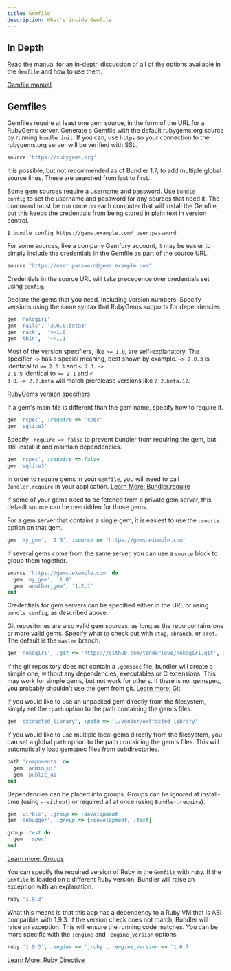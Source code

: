 ```yaml
---
title: Gemfile
description: What's inside Gemfile
---
```


## In Depth

Read the manual for an in-depth discussion of all of the options available in the
<code>Gemfile</code> and how to use them.

<a href="/man/gemfile.5.html" class="btn btn-primary">Gemfile manual</a>

## Gemfiles

Gemfiles require at least one gem source, in the form of the URL for a RubyGems server. Generate a Gemfile with the default rubygems.org source by running <code>bundle init</code>. If you can, use <code>https</code> so your connection to the rubygems.org server will be verified with SSL.

~~~ ruby
source 'https://rubygems.org'
~~~

It is possible, but not recommended as of Bundler 1.7, to add multiple global source lines. These are searched from last to first.

Some gem sources require a username and password. Use
<code>bundle config</code> to set the username and password for any
sources that need it. The command must be run once on each computer that
will install the Gemfile, but this keeps the credentials from being stored
in plain text in version control.

    $ bundle config https://gems.example.com/ user:password

For some sources, like a company Gemfury account, it may be easier to
simply include the credentials in the Gemfile as part of the source URL.

~~~ ruby
source "https://user:password@gems.example.com"
~~~

Credentials in the source URL will take precedence over credentials set
using <code>config</code>.

Declare the gems that you need, including version numbers. Specify versions using the same
syntax that RubyGems supports for dependencies.

~~~ ruby
gem 'nokogiri'
gem 'rails', '3.0.0.beta3'
gem 'rack',  '>=1.0'
gem 'thin',  '~>1.1'
~~~

Most of the version specifiers, like <code>>= 1.0</code>, are self-explanatory.
The specifier <code>~></code> has a special meaning, best shown by example.
<code>~> 2.0.3</code> is identical to <code>>= 2.0.3</code> and <code>< 2.1</code>.
<code>~> 2.1</code> is identical to <code>>= 2.1</code> and <code>< 3.0</code>.
<code>~> 2.2.beta</code> will match prerelease versions like <code>2.2.beta.12</code>.

<a href="http://guides.rubygems.org/patterns/#pessimistic-version-constraint" class="btn btn-primary">RubyGems version specifiers</a>

If a gem's main file is different than the gem name, specify how to require it.

~~~ ruby
gem 'rspec', :require => 'spec'
gem 'sqlite3'
~~~

Specify <code>:require => false</code> to prevent bundler from requiring the gem, but still install it and maintain dependencies.

~~~ ruby
gem 'rspec', :require => false
gem 'sqlite3'
~~~

In order to require gems in your <code>Gemfile</code>, you will need to call
<code>Bundler.require</code> in your application.
<a href="/groups.html" class="btn btn-primary">Learn More: Bundler.require</a>

If some of your gems need to be fetched from a private gem server, this default source can be overridden for those gems.

For a gem server that contains a single gem, it is easiest to use the <code>:source</code> option on that gem.

~~~ ruby
gem 'my_gem', '1.0', :source => 'https://gems.example.com'
~~~

If several gems come from the same server, you can use a <code>source</code> block to group them together.

~~~ ruby
source 'https://gems.example.com' do
  gem 'my_gem', '1.0'
  gem 'another_gem', '1.2.1'
end
~~~

Credentials for gem servers can be specified either in the URL or using
<code>bundle config</code>, as described above.

Git repositories are also valid gem sources, as long as the repo contains one or
more valid gems. Specify what to check out with <code>:tag</code>,
<code>:branch</code>, or <code>:ref</code>. The default is the <code>master</code> branch.

~~~ ruby
gem 'nokogiri', :git => 'https://github.com/tenderlove/nokogiri.git', :branch => '1.4'
~~~

If the git repository does not contain a <code>.gemspec</code> file, bundler
will create a simple one, without any dependencies, executables or C extensions.
This may work for simple gems, but not work for others. If there is no .gemspec,
you probably shouldn't use the gem from git.
<a href="/git.html" class="btn btn-primary">Learn more: Git</a>

If you would like to use an unpacked gem directly from the filesystem, simply set the <code>:path</code> option to the path containing the gem's files.

~~~ ruby
gem 'extracted_library', :path => './vendor/extracted_library'
~~~

If you would like to use multiple local gems directly from the filesystem, you can set a global `path` option to the path containing the gem's files. This will automatically load gemspec files from subdirectories.

~~~ ruby
path 'components' do
  gem 'admin_ui'
  gem 'public_ui'
end
~~~

Dependencies can be placed into groups. Groups can be ignored at install-time (using <code>--without</code>) or required all at once (using <code>Bundler.require</code>).

~~~ ruby
gem 'wirble', :group => :development
gem 'debugger', :group => [:development, :test]

group :test do
  gem 'rspec'
end
~~~

<a href="/groups.html" class="btn btn-primary">Learn more: Groups</a>

You can specify the required version of Ruby in the <code>Gemfile</code> with <code>ruby</code>. If the <code>Gemfile</code> is loaded on a different Ruby version, Bundler will raise an exception with an explanation.

~~~ ruby
ruby '1.9.3'
~~~

What this means is that this app has a dependency to a Ruby VM that is ABI compatible with 1.9.3. If the version check does not match, Bundler will raise an exception. This will ensure the running code matches. You can be more specific with the <code>:engine</code> and <code>:engine_version</code> options.

~~~ ruby
ruby '1.9.3', :engine => 'jruby', :engine_version => '1.6.7'
~~~

<a href="/gemfile_ruby.html" class="btn btn-primary">Learn More: Ruby Directive</a>
